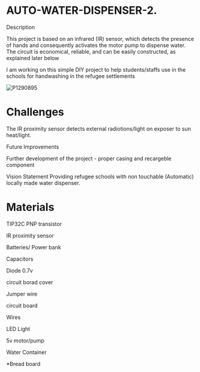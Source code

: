 # AUTO-WATER-DISPENSER-2.

Description

This project is based on an infrared (IR) sensor, which detects the presence of hands and consequently activates the motor pump to dispense water. The circuit is economical, reliable, and can be easily constructed, as explained later below 

I am  working on this simple DIY project to help students/staffs use in the schools for handwashing in the refugee settlements


![P1290895](https://user-images.githubusercontent.com/56769901/221420999-a6e2697f-3c9f-4f98-9158-5ee8311a3065.JPG)


# Challenges

The IR proximity sensor detects external radiotions/light on exposer to sun heat/light.

Future Improvements

Further development of the project - proper casing and recargeble component 

Vision Statement Providing refugee schools with non touchable (Automatic) locally made water dispenser.

# Materials

 TIP32C PNP transistor

 IR proximity sensor

Batteries/ Power bank 

Capacitors

Diode 0.7v

circuit borad cover 

Jumper wire

circuit board 

Wires

LED Light

5v motor/pump

Water Container

*Bread board
